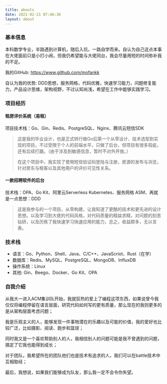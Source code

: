 ```yaml
---
title: abouts
date: 2021-02-21 07:46:36
layout: about
---
```


### 基本信息

本科数学专业，半路遇到计算机，随后入坑，一路自学而来。自认为自己这点本事在大佬面前只是小打小闹，但我仍希望能与大佬同台，我会尽量用短的时间弥补我的不足。

我的GitHub: https://www.github.com/mofankk

自认为我的优势: DDD思想，服务网格，代码优雅，快速学习能力，问题修复能力，产品设计思维，架构视野，不过认知尚浅，希望在工作中能够实践学习。


### 项目经历

#### 租房评价系统（易租）

项目技术栈：Go、Gin、Redis、PostgreSQL、Nginx、腾讯云短信SDK

>  这是我的毕业设计，也是正式转行做Go后第一个从零设计、技术选型到实现的项目，不过受限于个人的前端水平，只做了后台，但项目有很多瑕疵，还有后续打磨。（由于涉及到敏感信息，暂时不对外开放。）
>
> 在这个项目中，我实现了使用短信验证码登陆与注册，房源的发布与浏览，针对房东与租客以及其他用户的评价可见性关系。

#### 一款招聘软件的后台

技术栈：OPA、Go Kit、阿里云Serverless Kubernetes、服务网格 ASM、再就是一点思想：DDD

> 这是我参与的一个项目，从零构建，让我知道了更酷的技术和更先进的设计思想。以及学习到大佬的代码风格，对代码质量的精益求精，对问题的刻苦钻研，以及历练了我快速学习快速应用的能力，总之，收益颇多，无以言表。

### 技术栈

* 语言：Go、Python、Shell、Java、C/C++、JavaScriot、Rust（在学）
* 数据库：Redis、MySQL、PostgreSQL、MongoDB、InfluxDB
* 操作系统：Linux
* 其他: Gin、Beego、Docker、Go Kit、OPA

### 自我介绍

从我大一进入ACM集训队开始，我就狂热的爱上了编程这项东西，如果说曾今我仅仅将编程停留在语言层面，研究代码如何写的更有质量，那么现在的我则更多的是从架构层面考虑问题；

我是乐观主义的人，能够发现一件事物潜在的乐趣以及可能的价值，我的爱好也比较广泛，比如摄影、阅读、跑步和篮球；

同时我又是一个喜欢帮助别人的人，我相信别人的问题可能是我不曾遇到的问题，搞定了它我也能得到成长；

对于团队，我希望所在的团队他们也是技术有追求的人，我们可以在battle技术中互相取经；

最后，我想说，如果我们能够成为队友，那么我一定不会令你失望。

<iframe frameborder="no" border="0" marginwidth="0" marginheight="0" width=1 height=1 src="//music.163.com/outchain/player?type=2&id=1393230190&auto=1&height=66"></iframe>
